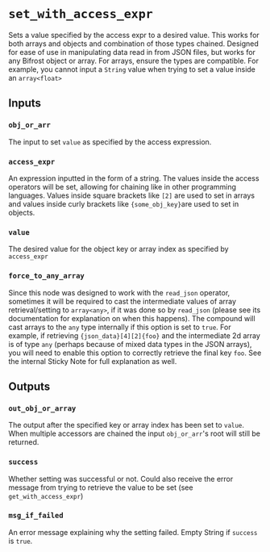 # `set_with_access_expr`

Sets a value specified by the access expr to a desired value. This works for both arrays and objects and combination of those types chained. Designed for ease of use in manipulating data read in from JSON files, but works for any Bifrost object or array. For arrays, ensure the types are compatible. For example, you cannot input a `String` value when trying to set a value inside an `array<float>`

## Inputs

### `obj_or_arr`

The input to set `value` as specified by the access expression.

### `access_expr`

An expression inputted in the form of a string. The values inside the access operators will be set, allowing for chaining like in other programming languages. Values inside square brackets like `[2]` are used to set in arrays and values inside curly brackets like `{some_obj_key}`are used to set in objects.

### `value`

The desired value for the object key or array index as specified by `access_expr`

### `force_to_any_array`

Since this node was designed to work with the `read_json` operator, sometimes it will be required to cast the intermediate values of array retrieval/setting to `array<any>`, if it was done so by `read_json` (please see its documentation for explanation on when this happens). The compound will cast arrays to the `any` type internally if this option is set to `true`. For example, if retrieving `{json_data}[4][2]{foo}` and the intermediate 2d array is of type `any` (perhaps because of mixed data types in the JSON arrays), you will need to enable this option to correctly retrieve the final key `foo`. See the internal Sticky Note for full explanation as well.

## Outputs

### `out_obj_or_array`

The output after the specified key or array index has been set to `value`. When multiple accessors are chained the input `obj_or_arr`'s root will still be returned.

### `success`

Whether setting was successful or not. Could also receive the error message from trying to retrieve the value to be set (see `get_with_access_expr`)

### `msg_if_failed`

An error message explaining why the setting failed. Empty String if `success` is `true`.